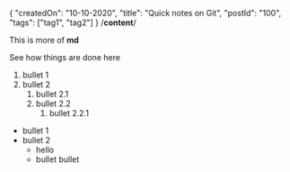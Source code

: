{
"createdOn": "10-10-2020",
"title": "Quick notes on Git",
"postId": "100",
"tags": ["tag1", "tag2"]
}
/**content**/

This is more of **md**

See how things are done here

1. bullet 1
2. bullet 2
   1. bullet 2.1
   2. bullet 2.2
      1. bullet 2.2.1

- bullet 1
- bullet 2
  - hello
  - bullet bullet
